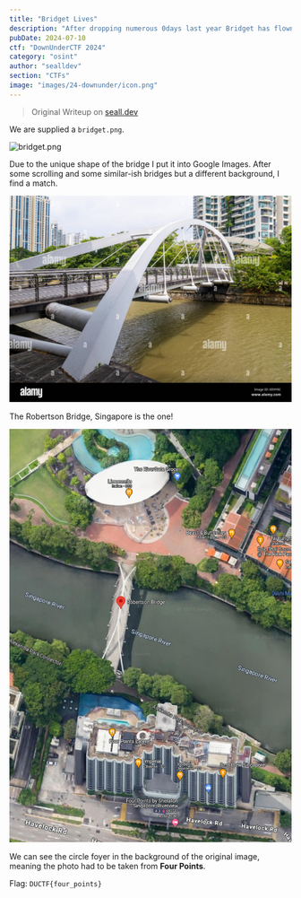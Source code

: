 ```yaml
---
title: "Bridget Lives"
description: "After dropping numerous 0days last year Bridget has flown the coop. This is the last picture she posted before going dark. Where was this photo taken from? NOTE: Flag is case-insensitive and requires placing inside 'DUCTF{}'! e.g. 'DUCTF{name_of_building}'"
pubDate: 2024-07-10
ctf: "DownUnderCTF 2024"
category: "osint"
author: "sealldev"
section: "CTFs"
image: "images/24-downunder/icon.png"
---
```


> Original Writeup on [seall.dev](https://seall.dev/posts/downunderctf2024#bridget-lives)

We are supplied a `bridget.png`.

![bridget.png](images/24-downunder/bridget.png)

Due to the unique shape of the bridge I put it into Google Images. After some scrolling and some similar-ish bridges but a different background, I find a match.

![robertsonbridge](images/24-downunder/robertsonbridge.png)

The Robertson Bridge, Singapore is the one!

![gmapsbridget](images/24-downunder/gmapsbridget.png)

We can see the circle foyer in the background of the original image, meaning the photo had to be taken from **Four Points**.

Flag: `DUCTF{four_points}`